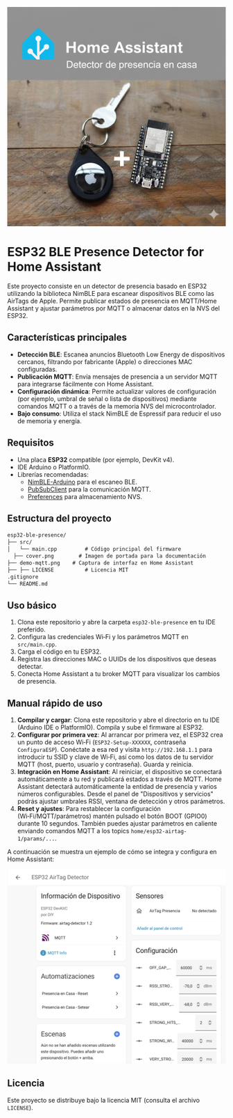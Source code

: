 ![Detector de presencia ESP32 BLE](/cover.png)

# ESP32 BLE Presence Detector for Home Assistant

Este proyecto consiste en un detector de presencia basado en ESP32 utilizando la biblioteca NimBLE para escanear dispositivos BLE como las AirTags de Apple. Permite publicar estados de presencia en MQTT/Home Assistant y ajustar parámetros por MQTT o almacenar datos en la NVS del ESP32.

## Características principales

* **Detección BLE**: Escanea anuncios Bluetooth Low Energy de dispositivos cercanos, filtrando por fabricante (Apple) o direcciones MAC configuradas.
* **Publicación MQTT**: Envía mensajes de presencia a un servidor MQTT para integrarse fácilmente con Home Assistant.
* **Configuración dinámica**: Permite actualizar valores de configuración (por ejemplo, umbral de señal o lista de dispositivos) mediante comandos MQTT o a través de la memoria NVS del microcontrolador.
* **Bajo consumo**: Utiliza el stack NimBLE de Espressif para reducir el uso de memoria y energía.

## Requisitos

* Una placa **ESP32** compatible (por ejemplo, DevKit v4).
* IDE Arduino o PlatformIO.
* Librerías recomendadas:
  - [NimBLE-Arduino](https://github.com/h2zero/NimBLE-Arduino) para el escaneo BLE.
  - [PubSubClient](https://github.com/knolleary/pubsubclient) para la comunicación MQTT.
  - [Preferences](https://github.com/espressif/arduino-esp32/tree/master/libraries/Preferences) para almacenamiento NVS.

## Estructura del proyecto

```
esp32-ble-presence/
├── src/
│   └── main.cpp         # Código principal del firmware
  ├── cover.png        # Imagen de portada para la documentación
├── demo-mqtt.png    # Captura de interfaz en Home Assistant
├── ├── LICENSE          # Licencia MIT
.gitignore
└── README.md
```

## Uso básico

1. Clona este repositorio y abre la carpeta `esp32-ble-presence` en tu IDE preferido.
2. Configura las credenciales Wi‑Fi y los parámetros MQTT en `src/main.cpp`.
3. Carga el código en tu ESP32.
4. Registra las direcciones MAC o UUIDs de los dispositivos que deseas detectar.
5. Conecta Home Assistant a tu broker MQTT para visualizar los cambios de presencia.
## Manual rápido de uso

1. **Compilar y cargar**: Clona este repositorio y abre el directorio en tu IDE (Arduino IDE o PlatformIO). Compila y sube el firmware al ESP32.
2. **Configurar por primera vez**: Al arrancar por primera vez, el ESP32 crea un punto de acceso Wi‑Fi (`ESP32‑Setup‑XXXXXX`, contraseña `ConfiguraESP`). Conéctate a esa red y visita `http://192.168.1.1` para introducir tu SSID y clave de Wi‑Fi, así como los datos de tu servidor MQTT (host, puerto, usuario y contraseña). Guarda y reinicia.
3. **Integración en Home Assistant**: Al reiniciar, el dispositivo se conectará automáticamente a tu red y publicará estados a través de MQTT. Home Assistant detectará automáticamente la entidad de presencia y varios números configurables. Desde el panel de "Dispositivos y servicios" podrás ajustar umbrales RSSI, ventana de detección y otros parámetros.
4. **Reset y ajustes**: Para restablecer la configuración (Wi‑Fi/MQTT/parámetros) mantén pulsado el botón BOOT (GPIO0) durante 10 segundos. También puedes ajustar parámetros en caliente enviando comandos MQTT a los topics `home/esp32-airtag-1/params/...`.

A continuación se muestra un ejemplo de cómo se integra y configura en Home Assistant:

![Demo Home Assistant](demo-mqtt.png)
## Licencia

Este proyecto se distribuye bajo la licencia MIT (consulta el archivo `LICENSE`).
